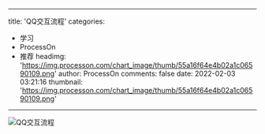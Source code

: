 
---
title: 'QQ交互流程'
categories: 
 - 学习
 - ProcessOn
 - 推荐
headimg: 'https://img.processon.com/chart_image/thumb/55a16f64e4b02a1c06590109.png'
author: ProcessOn
comments: false
date: 2022-02-03 03:21:16
thumbnail: 'https://img.processon.com/chart_image/thumb/55a16f64e4b02a1c06590109.png'
---

<div>   
<img class="thumb" alt="QQ交互流程" src="https://img.processon.com/chart_image/thumb/55a16f64e4b02a1c06590109.png" referrerpolicy="no-referrer">
<p></p>  
</div>
            